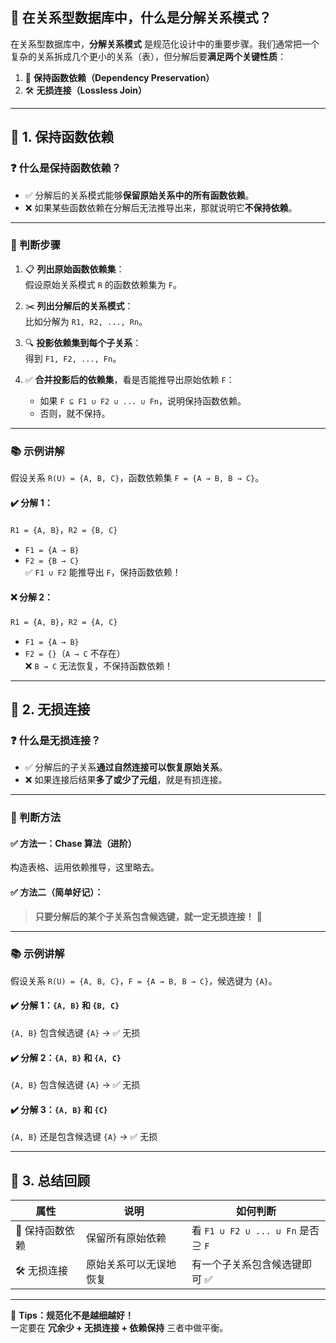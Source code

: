 ## 🧩 在关系型数据库中，什么是分解关系模式？

在关系型数据库中，**分解关系模式** 是规范化设计中的重要步骤。我们通常把一个复杂的关系拆成几个更小的关系（表），但分解后要**满足两个关键性质**：

1. 🔗 **保持函数依赖（Dependency Preservation）**  
2. 🛠️ **无损连接（Lossless Join）**

---

## 📌 1. 保持函数依赖

### ❓ 什么是保持函数依赖？

- ✅ 分解后的关系模式能够**保留原始关系中的所有函数依赖**。
- ❌ 如果某些函数依赖在分解后无法推导出来，那就说明它**不保持依赖**。

---

### 🧮 判断步骤

1. 📋 **列出原始函数依赖集**：  
   假设原始关系模式 `R` 的函数依赖集为 `F`。

2. ✂️ **列出分解后的关系模式**：  
   比如分解为 `R1, R2, ..., Rn`。

3. 🔍 **投影依赖集到每个子关系**：  
   得到 `F1, F2, ..., Fn`。

4. ✅ **合并投影后的依赖集**，看是否能推导出原始依赖 `F`：
   - 如果 `F ⊆ F1 ∪ F2 ∪ ... ∪ Fn`，说明保持函数依赖。
   - 否则，就不保持。

---

### 📚 示例讲解

假设关系 `R(U) = {A, B, C}`，函数依赖集 `F = {A → B, B → C}`。

#### ✔️ 分解 1：  
`R1 = {A, B}`，`R2 = {B, C}`  
- `F1 = {A → B}`  
- `F2 = {B → C}`  
✅ `F1 ∪ F2` 能推导出 `F`，保持函数依赖！

#### ❌ 分解 2：  
`R1 = {A, B}`，`R2 = {A, C}`  
- `F1 = {A → B}`  
- `F2 = {}`（`A → C` 不存在）  
❌ `B → C` 无法恢复，不保持函数依赖！

---

## 🧱 2. 无损连接

### ❓ 什么是无损连接？

- ✅ 分解后的子关系**通过自然连接可以恢复原始关系**。
- ❌ 如果连接后结果**多了或少了元组**，就是有损连接。

---

### 🧪 判断方法

#### ✅ 方法一：**Chase 算法**（进阶）
构造表格、运用依赖推导，这里略去。

#### ✅ 方法二（简单好记）：
> **只要分解后的某个子关系包含候选键，就一定无损连接！** 🎯

---

### 📚 示例讲解

假设关系 `R(U) = {A, B, C}`，`F = {A → B, B → C}`，候选键为 `{A}`。

#### ✔️ 分解 1：`{A, B}` 和 `{B, C}`  
`{A, B}` 包含候选键 `{A}` → ✅ 无损

#### ✔️ 分解 2：`{A, B}` 和 `{A, C}`  
`{A, B}` 包含候选键 `{A}` → ✅ 无损

#### ✔️ 分解 3：`{A, B}` 和 `{C}`  
`{A, B}` 还是包含候选键 `{A}` → ✅ 无损

---

## 🧾 3. 总结回顾

| 属性        | 说明          | 如何判断                            |
|-----------|-------------|---------------------------------|
| 🔗 保持函数依赖 | 保留所有原始依赖    | 看 `F1 ∪ F2 ∪ ... ∪ Fn` 是否 ⊇ `F` |
| 🛠️ 无损连接  | 原始关系可以无误地恢复 | 有一个子关系包含候选键即可 ✅                 |

---

🎉 **Tips：规范化不是越细越好！**  
一定要在 **冗余少 + 无损连接 + 依赖保持** 三者中做平衡。
